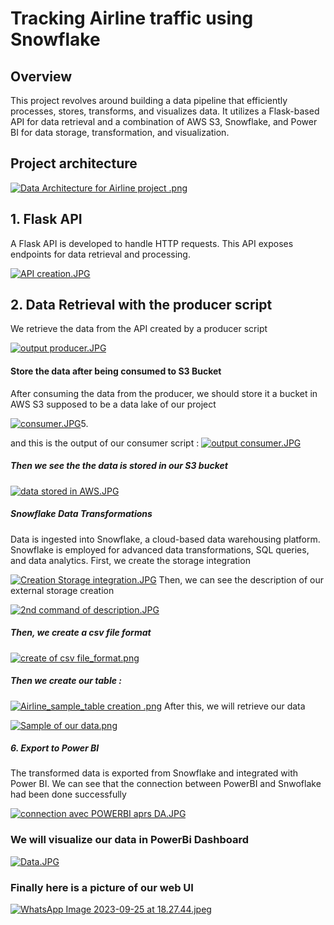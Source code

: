 ﻿# Tracking Airline traffic using Snowflake
<h2>Overview</h2>

This project revolves around building a data pipeline that efficiently processes, stores, transforms, and visualizes data. It utilizes a Flask-based API for data retrieval and a combination of AWS S3, Snowflake, and Power BI for data storage, transformation, and visualization.

<h2>Project architecture </h2>
<a target="_blank" href="https://imageupload.io/WYD79mdWD4ApDhz"><img  src="https://imageupload.io/ib/Ke6Ji9oMGxJdZsC_1697310755.png" alt="Data Architecture for Airline project .png"/></a>
<h2> 1. Flask API </h2>
A Flask API is developed to handle HTTP requests.
This API exposes endpoints for data retrieval and processing.

<a target="_blank" href="https://imageupload.io/QZ47yHndhlI5VbN"><img  src="https://imageupload.io/ib/oEEdqIEkobwnYW5_1693914656.jpg" alt="API creation.JPG"/></a>

<h2> 2. Data Retrieval with the producer script  </h2>
We retrieve the data from the API created by a producer script

<a target="_blank" href="https://imageupload.io/WvHB7taASETCwSM"><img  src="https://imageupload.io/ib/T0Xs51DzB1Np0U5_1693914900.jpg" alt="output producer.JPG"/></a>


<h4> Store the data after being consumed to S3 Bucket </h4>
After consuming the data from the producer, we should store it a bucket in AWS S3 supposed to be a data lake of our project 

<a target="_blank" href="https://imageupload.io/22oDDqZ37M8VTjt"><img  src="https://imageupload.io/ib/f5eyc5yiugK5NKc_1693915292.jpg" alt="consumer.JPG"/></a>5. 

and this is the output of our consumer script : 
<a target="_blank" href="https://imageupload.io/8PW3PMXHtWGcLTA"><img  src="https://imageupload.io/ib/tGLihuc9PBnUfim_1693915391.jpg" alt="output consumer.JPG"/></a>

<h5>Then we see the the data is stored in our S3 bucket </h5>

<a target="_blank" href="https://imageupload.io/hDP0X2ZeAYYQV1S"><img  src="https://imageupload.io/ib/BXNRs1PjgWN4C5j_1693915452.jpg" alt="data stored in AWS.JPG"/></a>

<h5> Snowflake Data Transformations </h5>
Data is ingested into Snowflake, a cloud-based data warehousing platform.
Snowflake is employed for advanced data transformations, SQL queries, and data analytics.
First, we create the storage integration 

<a target="_blank" href="https://imageupload.io/SJON0cSkGNizTxT"><img  src="https://imageupload.io/ib/fhH3XVZIMIQtzjU_1693915500.jpg" alt="Creation Storage integration.JPG"/></a>
Then, we can see the description of our external storage creation 

<a target="_blank" href="https://imageupload.io/wx9YYkGbIzrc9VR"><img  src="https://imageupload.io/ib/MsNXIsGaat1xTNT_1693915860.jpg" alt="2nd command of description.JPG"/></a>

<h5>Then, we create a csv file format</h5> 
<a target="_blank" href="https://imageupload.io/lnV2Qt3s3akR5xo"><img  src="https://imageupload.io/ib/1Ix01aRJuJDOf8B_1693915551.png" alt="create of csv file_format.png"/></a>

<h5>Then we create our table : </h5> 
<a target="_blank" href="https://imageupload.io/ttg5fYiAILEfJMh"><img  src="https://imageupload.io/ib/o7AQ0qDYYYUiTxM_1693915598.png" alt="Airline_sample_table creation .png"/></a>
After this, we will retrieve our data 


<a target="_blank" href="https://imageupload.io/AQegCYfLE33ZZXq"><img  src="https://imageupload.io/ib/Gg5nCRlwi1O9lSF_1693915634.png" alt="Sample of our data.png"/></a>

<h5>6. Export to Power BI</h5>

The transformed data is exported from Snowflake and integrated with Power BI.
We can see that the connection between PowerBI and Snwoflake had been done successfully 

<a target="_blank" href="https://imageupload.io/LK4skyIq9l20TbV"><img  src="https://imageupload.io/ib/W2FlOQuMIrcFv4Z_1693915940.jpg" alt="connection avec POWERBI aprs DA.JPG"/></a>
<h3> We will visualize our data in PowerBi Dashboard </h3>
<a target="_blank" href="https://imageupload.io/XL8fn3ty6PNyp2C"><img  src="https://imageupload.io/ib/368SqRZ4DeBSbid_1695474531.jpg" alt="Data.JPG"/></a>

<h3> Finally here is a picture of our web UI  </h3>
<a target="_blank" href="https://imageupload.io/wMpY7KYIqHvJfnv"><img  src="https://imageupload.io/ib/Sdqk6Lj2koh74cz_1695662966.jpeg" alt="WhatsApp Image 2023-09-25 at 18.27.44.jpeg"/</a>

